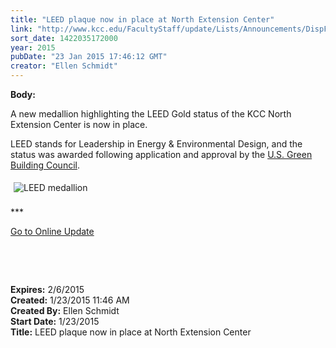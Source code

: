 ```yaml
---
title: "LEED plaque now in place at North Extension Center"
link: "http://www.kcc.edu/FacultyStaff/update/Lists/Announcements/DispForm.aspx?ID=1800"
sort_date: 1422035172000
year: 2015
pubDate: "23 Jan 2015 17:46:12 GMT"
creator: "Ellen Schmidt"
---
```


<div><b>Body:</b> <div class="ExternalClass6DA1AB7068E540F1BAFC452B5B49A9F5"><p>​A new medallion highlighting the LEED Gold status of the KCC North Extension Center is now in place.</p>
<p>LEED stands for Leadership in Energy &amp; Environmental Design, and the status was awarded following application and approval by the <a href="http://www.usgbc.org/leed">U.S. Green Building Council</a>.</p>
<p><img alt="LEED medallion" src="/SiteCollectionImages/LEED-gold-NEC.jpg" style="margin:5px" /><br /><br />***</p>
<p><a href="/update">Go to Online Update</a></p>
<p> </p>
<p> </p></div></div>
<div><b>Expires:</b> 2/6/2015</div>
<div><b>Created:</b> 1/23/2015 11:46 AM</div>
<div><b>Created By:</b> Ellen Schmidt</div>
<div><b>Start Date:</b> 1/23/2015</div>
<div><b>Title:</b> LEED plaque now in place at North Extension Center</div>

